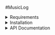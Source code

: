 #MusicLog 



<details><summary>Requirements</summary>
     1- Microsoft .Net 6.0 (https://dotnet.microsoft.com/en-us/download/dotnet/6.0)
     2- Microsoft Sql Server express or other versions (https://www.microsoft.com/pt-br/sql-server/sql-server-downloads)    
</details>

<details><summary>Installation</summary>
    
</details>

<details><summary>API Documentation</summary>

</details>